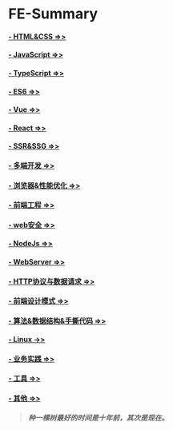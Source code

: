 # FE-Summary

#### [- HTML&CSS =>>](./HTML&CSS/README.md)

#### [- JavaScript =>>](./JavaScript/README.md)

#### [- TypeScript =>>](./TypeScript/README.md)

#### [- ES6 =>>](./ES6/README.md)

#### [- Vue =>>](./Vue/README.md)

#### [- React =>>](./React/README.md)

#### [- SSR&SSG =>>](./SSR&SSG/README.md)

#### [- 多端开发 =>>](./多端开发/README.md)

#### [- 浏览器&性能优化 =>>](./浏览器&性能优化/README.md)

#### [- 前端工程 =>>](./前端工程/README.md)

#### [- web安全 =>>](./web安全/README.md)

#### [- NodeJs =>>](./NodeJs/README.md)

#### [- WebServer =>>](./WebServer/README.md)

#### [- HTTP协议与数据请求 =>>](./HTTP/README.md)

#### [- 前端设计模式 =>>](./设计模式/README.md)

#### [- 算法&数据结构&手撕代码 =>>](./算法&数据结构&手撕代码/README.md)

#### [- Linux ->>](./Linux/README.md)

#### [- 业务实践 =>>](./业务实践/README.md)

#### [- 工具 =>>](./工具/README.md)

#### [- 其他 =>>](./Others/README.md)

> ***种一棵树最好的时间是十年前，其次是现在。***